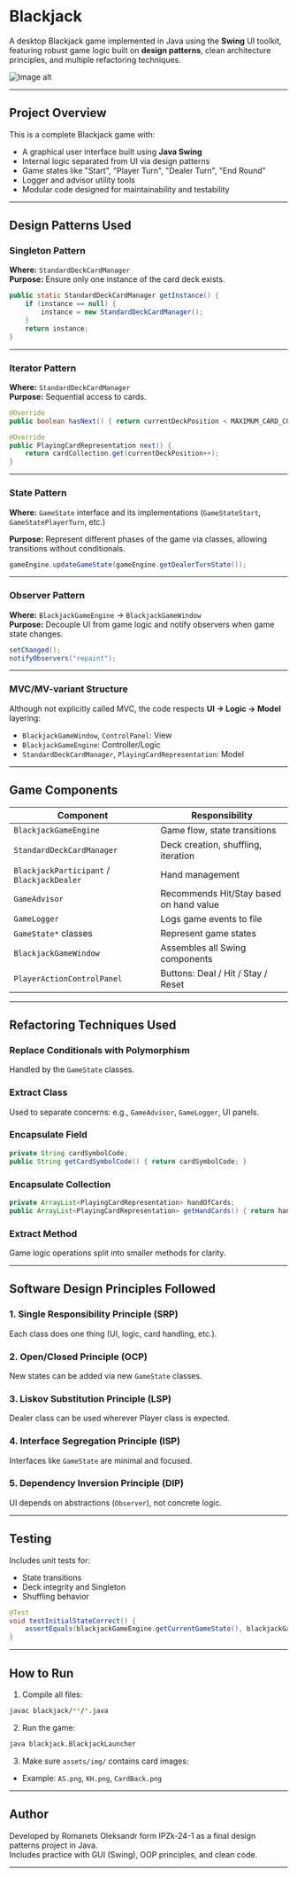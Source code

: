 # Blackjack

A desktop Blackjack game implemented in Java using the **Swing** UI toolkit, featuring robust game logic built on **design patterns**, clean architecture principles, and multiple refactoring techniques.

![Image alt](https://github.com/kerosene2562/black-jack/raw/main/imgs/game.png)

---

## Project Overview

This is a complete Blackjack game with:

- A graphical user interface built using **Java Swing**
- Internal logic separated from UI via design patterns
- Game states like "Start", "Player Turn", "Dealer Turn", "End Round"
- Logger and advisor utility tools
- Modular code designed for maintainability and testability

---

## Design Patterns Used

### Singleton Pattern

**Where:** `StandardDeckCardManager`  
**Purpose:** Ensure only one instance of the card deck exists.

```java
public static StandardDeckCardManager getInstance() {
    if (instance == null) {
        instance = new StandardDeckCardManager();
    }
    return instance;
}
```

---

### Iterator Pattern

**Where:** `StandardDeckCardManager`  
**Purpose:** Sequential access to cards.

```java
@Override
public boolean hasNext() { return currentDeckPosition < MAXIMUM_CARD_COUNT; }

@Override
public PlayingCardRepresentation next() {
    return cardCollection.get(currentDeckPosition++);
}
```

---

### State Pattern

**Where:** `GameState` interface and its implementations (`GameStateStart`, `GameStatePlayerTurn`, etc.)

**Purpose:** Represent different phases of the game via classes, allowing transitions without conditionals.

```java
gameEngine.updateGameState(gameEngine.getDealerTurnState());
```

---

### Observer Pattern

**Where:** `BlackjackGameEngine` → `BlackjackGameWindow`  
**Purpose:** Decouple UI from game logic and notify observers when game state changes.

```java
setChanged();
notifyObservers("repaint");
```

---

### MVC/MV-variant Structure

Although not explicitly called MVC, the code respects **UI → Logic → Model** layering:

- `BlackjackGameWindow`, `ControlPanel`: View
- `BlackjackGameEngine`: Controller/Logic
- `StandardDeckCardManager`, `PlayingCardRepresentation`: Model

---

## Game Components

| Component | Responsibility |
|-----------|----------------|
| `BlackjackGameEngine` | Game flow, state transitions |
| `StandardDeckCardManager` | Deck creation, shuffling, iteration |
| `BlackjackParticipant` / `BlackjackDealer` | Hand management |
| `GameAdvisor` | Recommends Hit/Stay based on hand value |
| `GameLogger` | Logs game events to file |
| `GameState*` classes | Represent game states |
| `BlackjackGameWindow` | Assembles all Swing components |
| `PlayerActionControlPanel` | Buttons: Deal / Hit / Stay / Reset |

---

## Refactoring Techniques Used

### Replace Conditionals with Polymorphism

Handled by the `GameState` classes.

### Extract Class

Used to separate concerns: e.g., `GameAdvisor`, `GameLogger`, UI panels.

### Encapsulate Field

```java
private String cardSymbolCode;
public String getCardSymbolCode() { return cardSymbolCode; }
```

### Encapsulate Collection

```java
private ArrayList<PlayingCardRepresentation> handOfCards;
public ArrayList<PlayingCardRepresentation> getHandCards() { return handOfCards; }
```

### Extract Method

Game logic operations split into smaller methods for clarity.

---

## Software Design Principles Followed

### 1. Single Responsibility Principle (SRP)
Each class does one thing (UI, logic, card handling, etc.).

### 2. Open/Closed Principle (OCP)
New states can be added via new `GameState` classes.

### 3. Liskov Substitution Principle (LSP)
Dealer class can be used wherever Player class is expected.

### 4. Interface Segregation Principle (ISP)
Interfaces like `GameState` are minimal and focused.

### 5. Dependency Inversion Principle (DIP)
UI depends on abstractions (`Observer`), not concrete logic.

---

## Testing

Includes unit tests for:

- State transitions
- Deck integrity and Singleton
- Shuffling behavior

```java
@Test
void testInitialStateCorrect() {
    assertEquals(blackjackGameEngine.getCurrentGameState(), blackjackGameEngine.getStartState());
}
```

---

## How to Run

1. Compile all files:
```bash
javac blackjack/**/*.java
```

2. Run the game:
```bash
java blackjack.BlackjackLauncher
```

3. Make sure `assets/img/` contains card images:
- Example: `AS.png`, `KH.png`, `CardBack.png`

---

## Author

Developed by Romanets Oleksandr form IPZk-24-1 as a final design patterns project in Java.  
Includes practice with GUI (Swing), OOP principles, and clean code.

---